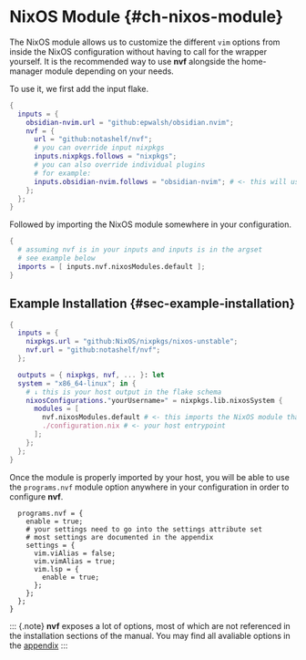 # NixOS Module {#ch-nixos-module}

The NixOS module allows us to customize the different `vim` options from inside
the NixOS configuration without having to call for the wrapper yourself. It is
the recommended way to use **nvf** alongside the home-manager module depending
on your needs.

To use it, we first add the input flake.

```nix
{
  inputs = {
    obsidian-nvim.url = "github:epwalsh/obsidian.nvim";
    nvf = {
      url = "github:notashelf/nvf";
      # you can override input nixpkgs
      inputs.nixpkgs.follows = "nixpkgs";
      # you can also override individual plugins
      # for example:
      inputs.obsidian-nvim.follows = "obsidian-nvim"; # <- this will use the obsidian-nvim from your inputs
    };
  };
}
```

Followed by importing the NixOS module somewhere in your configuration.

```nix
{
  # assuming nvf is in your inputs and inputs is in the argset
  # see example below
  imports = [ inputs.nvf.nixosModules.default ];
}
```

## Example Installation {#sec-example-installation}

```nix
{
  inputs = {
    nixpkgs.url = "github:NixOS/nixpkgs/nixos-unstable";
    nvf.url = "github:notashelf/nvf";
  };

  outputs = { nixpkgs, nvf, ... }: let
  system = "x86_64-linux"; in {
    # ↓ this is your host output in the flake schema
    nixosConfigurations."yourUsername»" = nixpkgs.lib.nixosSystem {
      modules = [
        nvf.nixosModules.default # <- this imports the NixOS module that provides the options
        ./configuration.nix # <- your host entrypoint
      ];
    };
  };
}
```

Once the module is properly imported by your host, you will be able to use the
`programs.nvf` module option anywhere in your configuration in order to
configure **nvf**.

```nix{
  programs.nvf = {
    enable = true;
    # your settings need to go into the settings attribute set
    # most settings are documented in the appendix
    settings = {
      vim.viAlias = false;
      vim.vimAlias = true;
      vim.lsp = {
        enable = true;
      };
    };
  };
}
```

::: {.note}
**nvf** exposes a lot of options, most of which are not referenced in the
installation sections of the manual. You may find all avaliable options
in the [appendix](https://notashelf.github.io/nvf/options)
:::
